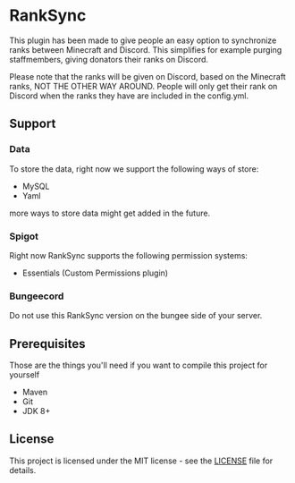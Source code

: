 # RankSync
This plugin has been made to give people an easy option to synchronize
ranks between Minecraft and Discord. This simplifies for example purging staffmembers,
giving donators their ranks on Discord.

Please note that the ranks will be given on Discord, based on the Minecraft ranks, 
NOT THE OTHER WAY AROUND. People will only get their rank on Discord when the ranks
they have are included in the config.yml.

## Support
### Data
To store the data, right now we support the following ways of store:
- MySQL
- Yaml

more ways to store data might get added in the future.

### Spigot
Right now RankSync supports the following permission systems:
- Essentials (Custom Permissions plugin)

### Bungeecord
Do not use this RankSync version on the bungee side of your server.

## Prerequisites
Those are the things you'll need if you want to compile this project for yourself
- Maven
- Git
- JDK 8+


## License
This project is licensed under the MIT license - see the [LICENSE](LICENSE.md) file for details.
